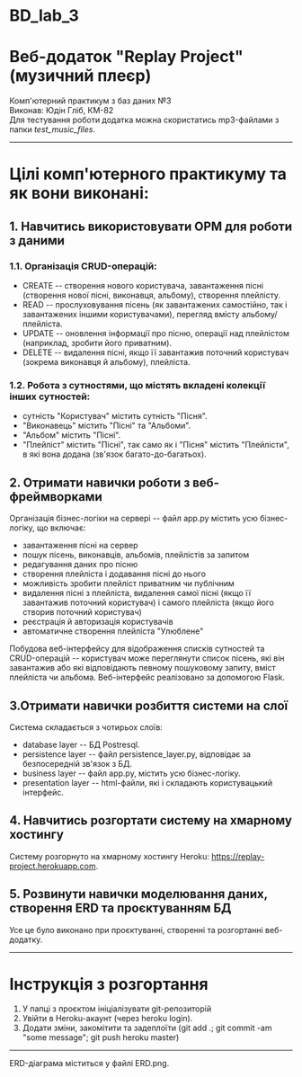 # BD_lab_3
# Веб-додаток "Replay Project" (музичний плеєр)
Комп'ютерний практикум з баз даних №3  
Виконав: Юдін Гліб, КМ-82  
Для тестування роботи додатка можна скористатись mp3-файлами з папки *test_music_files*.

-----------------------------------
# Цілі комп'ютерного практикуму та як вони виконані:
## 1. Навчитись використовувати ОРМ для роботи з даними
### 1.1. Організація CRUD-операцій:
* CREATE -- створення нового користувача, завантаження пісні (створення нової пісні, виконавця, альбому), створення плейлісту.
* READ -- прослуховування пісень (як завантажених самостійно, так і завантажених іншими користувачами), перегляд вмісту альбому/плейліста.
* UPDATE -- оновлення інформації про пісню, операції над плейлістом (наприклад, зробити його приватним).
* DELETE -- видалення пісні, якщо її завантажив поточний користувач (зокрема виконавця й альбому), плейліста.

### 1.2. Робота з сутностями, що містять вкладені колекції інших сутностей: 
* сутність "Користувач" містить сутність "Пісня".
* "Виконавець" містить "Пісні" та "Альбоми".
* "Альбом" містить "Пісні".
* "Плейліст" містить "Пісні", так само як і "Пісня" містить "Плейлісти", в які вона додана (зв'язок багато-до-багатьох).


## 2. Отримати навички роботи з веб-фреймворками
Організація бізнес-логіки на сервері -- файл app.py містить усю бізнес-логіку, що включає: 
* завантаження пісні на сервер
* пошук пісень, виконавців, альбомів, плейлістів за запитом
* редагування даних про пісню
* створення плейліста і додавання пісні до нього
* можливість зробити плейліст приватним чи публічним
* видалення пісні з плейліста, видалення самої пісні (якщо її завантажив поточний користувач) і самого плейліста (якщо його створив поточний користувач)
* реєстрація й авторизація користувачів
* автоматичне створення плейліста "Улюблене"

Побудова веб-інтерфейсу для відображення списків сутностей та CRUD-операцій -- користувач може переглянути список пісень, які він завантажив або які відповідають певному пошуковому запиту, вміст плейліста чи альбома. Веб-інтерфейс реалізовано за допомогою Flask.


## 3.Отримати навички розбиття системи на слої
Система складається з чотирьох слоїв:
* database layer -- БД Postresql.
* persistence layer -- файл persistence_layer.py, відповідає за безпосередній зв'язок з БД.
* business layer -- файл app.py, містить усю бізнес-логіку.
* presentation layer -- html-файли, які і складають користувацький інтерфейс.

## 4. Навчитись розгортати систему на хмарному хостингу
Систему розгорнуто на хмарному хостингу Heroku: https://replay-project.herokuapp.com.

## 5. Розвинути навички моделювання даних, створення ERD та проєктуванням БД
Усе це було виконано при проєктуванні, створенні та розгортанні веб-додатку.

--------------------------
# Інструкція з розгортання
1. У папці з проєктом ініціалізувати git-репозиторій
2. Увійти в Heroku-акаунт (через heroku login).
3. Додати зміни, закомітити та задеплоїти (git add .; git commit -am "some message"; git push heroku master)

-------------------------
ERD-діаграма міститься у файлі ERD.png.
